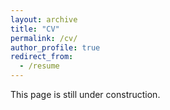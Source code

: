 ```yaml
---
layout: archive
title: "CV"
permalink: /cv/
author_profile: true
redirect_from:
  - /resume
---
```


This page is still under construction.
<!-- '<iframe src="/files/pdf/Williams CV.pdf" width="100%" height="500" frameborder="no" border="0" marginwidth="0" marginheight="0"></iframe> -->

<!-- 'You can download a PDF copy of my CV [here](/files/pdf/Williams CV.pdf). -->
